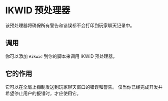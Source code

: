 # IKWID 预处理器

该预处理器将确保所有警告和错误都不会打印到玩家聊天记录中。

## 调用

你可以添加 `#ikwid` 到你的脚本来调用 IKWID 预处理器。

## 它的作用

它可以在全局上抑制发送到玩家聊天窗口的错误和警告。 仅当你已经完成开发并希望停止用户的报错时，才应使用它。
